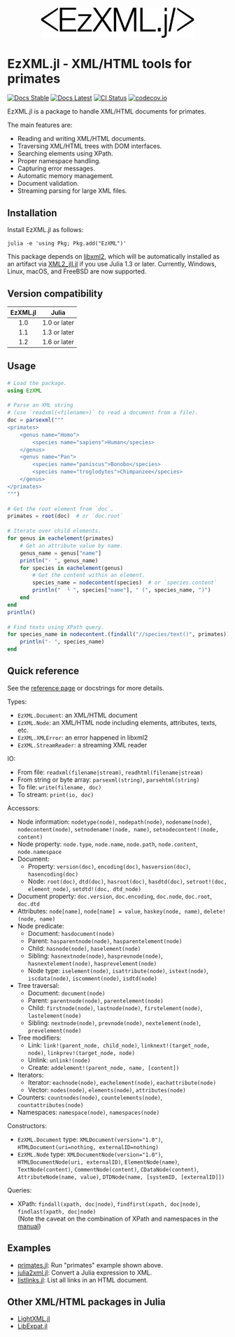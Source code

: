 <p align="center"><img src="/docs/EzXML.jl.png" alt="EzXML.jl Logo" width="350" /></p>

EzXML.jl - XML/HTML tools for primates
======================================

[![Docs Stable][docs-stable-img]][docs-stable-url]
[![Docs Latest][docs-latest-img]][docs-latest-url]
[![CI Status][ci-status-img]][ci-status-url]
[![codecov.io][codecov-img]][codecov-url]

EzXML.jl is a package to handle XML/HTML documents for primates.

The main features are:
* Reading and writing XML/HTML documents.
* Traversing XML/HTML trees with DOM interfaces.
* Searching elements using XPath.
* Proper namespace handling.
* Capturing error messages.
* Automatic memory management.
* Document validation.
* Streaming parsing for large XML files.

Installation
------------

Install EzXML.jl as follows:
```
julia -e 'using Pkg; Pkg.add("EzXML")'
```

This package depends on [libxml2](http://xmlsoft.org/), which will be automatically installed as an artifact via [XML2_jll.jl](https://github.com/JuliaBinaryWrappers/XML2_jll.jl) if you use Julia 1.3 or later.
Currently, Windows, Linux, macOS, and FreeBSD are now supported.

Version compatibility
---------------------

| EzXML.jl | Julia        |
|:--------:|:------------:|
| 1.0      | 1.0 or later |
| 1.1      | 1.3 or later |
| 1.2      | 1.6 or later |

Usage
-----

```julia
# Load the package.
using EzXML

# Parse an XML string
# (use `readxml(<filename>)` to read a document from a file).
doc = parsexml("""
<primates>
    <genus name="Homo">
        <species name="sapiens">Human</species>
    </genus>
    <genus name="Pan">
        <species name="paniscus">Bonobo</species>
        <species name="troglodytes">Chimpanzee</species>
    </genus>
</primates>
""")

# Get the root element from `doc`.
primates = root(doc)  # or `doc.root`

# Iterate over child elements.
for genus in eachelement(primates)
    # Get an attribute value by name.
    genus_name = genus["name"]
    println("- ", genus_name)
    for species in eachelement(genus)
        # Get the content within an element.
        species_name = nodecontent(species)  # or `species.content`
        println("  └ ", species["name"], " (", species_name, ")")
    end
end
println()

# Find texts using XPath query.
for species_name in nodecontent.(findall("//species/text()", primates))
    println("- ", species_name)
end
```

Quick reference
---------------

See the [reference page](https://juliaio.github.io/EzXML.jl/stable/reference/) or docstrings for more details.

Types:
* `EzXML.Document`: an XML/HTML document
* `EzXML.Node`: an XML/HTML node including elements, attributes, texts, etc.
* `EzXML.XMLError`: an error happened in libxml2
* `EzXML.StreamReader`: a streaming XML reader

IO:
* From file: `readxml(filename|stream)`, `readhtml(filename|stream)`
* From string or byte array: `parsexml(string)`, `parsehtml(string)`
* To file: `write(filename, doc)`
* To stream: `print(io, doc)`

Accessors:
* Node information: `nodetype(node)`, `nodepath(node)`, `nodename(node)`, `nodecontent(node)`, `setnodename!(node, name)`, `setnodecontent!(node, content)`
* Node property: `node.type`, `node.name`, `node.path`, `node.content`, `node.namespace`
* Document:
    - Property: `version(doc)`, `encoding(doc)`, `hasversion(doc)`, `hasencoding(doc)`
    - Node: `root(doc)`, `dtd(doc)`, `hasroot(doc)`, `hasdtd(doc)`, `setroot!(doc, element_node)`, `setdtd!(doc, dtd_node)`
* Document property: `doc.version`, `doc.encoding`, `doc.node`, `doc.root`, `doc.dtd`
* Attributes: `node[name]`, `node[name] = value`, `haskey(node, name)`, `delete!(node, name)`
* Node predicate:
    * Document: `hasdocument(node)`
    * Parent: `hasparentnode(node)`, `hasparentelement(node)`
    * Child: `hasnode(node)`, `haselement(node)`
    * Sibling: `hasnextnode(node)`, `hasprevnode(node)`, `hasnextelement(node)`, `hasprevelement(node)`
    * Node type: `iselement(node)`, `isattribute(node)`, `istext(node)`, `iscdata(node)`, `iscomment(node)`, `isdtd(node)`
* Tree traversal:
    * Document: `document(node)`
    * Parent: `parentnode(node)`, `parentelement(node)`
    * Child: `firstnode(node)`, `lastnode(node)`, `firstelement(node)`, `lastelement(node)`
    * Sibling: `nextnode(node)`, `prevnode(node)`, `nextelement(node)`, `prevelement(node)`
* Tree modifiers:
    * Link: `link!(parent_node, child_node)`, `linknext!(target_node, node)`, `linkprev!(target_node, node)`
    * Unlink: `unlink!(node)`
    * Create: `addelement!(parent_node, name, [content])`
* Iterators:
    * Iterator: `eachnode(node)`, `eachelement(node)`, `eachattribute(node)`
    * Vector: `nodes(node)`, `elements(node)`, `attributes(node)`
* Counters: `countnodes(node)`, `countelements(node)`, `countattributes(node)`
* Namespaces: `namespace(node)`, `namespaces(node)`

Constructors:
* `EzXML.Document` type: `XMLDocument(version="1.0")`, `HTMLDocument(uri=nothing, externalID=nothing)`
* `EzXML.Node` type: `XMLDocumentNode(version="1.0")`, `HTMLDocumentNode(uri, externalID)`, `ElementNode(name)`, `TextNode(content)`, `CommentNode(content)`, `CDataNode(content)`, `AttributeNode(name, value)`, `DTDNode(name, [systemID, [externalID]])`

Queries:
* XPath: `findall(xpath, doc|node)`, `findfirst(xpath, doc|node)`, `findlast(xpath, doc|node)`\
  (Note the caveat on the combination of XPath and namespaces in the [manual](https://juliaio.github.io/EzXML.jl/stable/manual/#XPath-1))


Examples
--------

* [primates.jl](/example/primates.jl): Run "primates" example shown above.
* [julia2xml.jl](/example/julia2xml.jl): Convert a Julia expression to XML.
* [listlinks.jl](/example/listlinks.jl): List all links in an HTML document.

Other XML/HTML packages in Julia
--------------------------------

* [LightXML.jl](https://github.com/JuliaIO/LightXML.jl)
* [LibExpat.jl](https://github.com/JuliaIO/LibExpat.jl)

[docs-stable-img]: https://img.shields.io/badge/docs-stable-blue.svg
[docs-stable-url]: https://juliaio.github.io/EzXML.jl/stable
[docs-latest-img]: https://img.shields.io/badge/docs-latest-blue.svg
[docs-latest-url]: https://juliaio.github.io/EzXML.jl/latest
[codecov-img]: https://codecov.io/gh/JuliaIO/EzXML.jl/branch/master/graph/badge.svg?token=ghRtgNZUhC
[codecov-url]: https://codecov.io/gh/JuliaIO/EzXML.jl
[ci-status-img]: https://github.com/JuliaIO/EzXML.jl/actions/workflows/CI.yml/badge.svg?branch=master
[ci-status-url]: https://github.com/JuliaIO/EzXML.jl/actions/workflows/CI.yml
